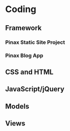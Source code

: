 # Coding

## Framework

### Pinax Static Site Project

### Pinax Blog App

## CSS and HTML

## JavaScript/jQuery

## Models

## Views
